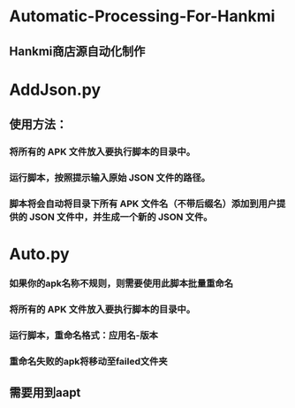 # Automatic-Processing-For-Hankmi
## Hankmi商店源自动化制作
# AddJson.py
## 使用方法：
### 将所有的 APK 文件放入要执行脚本的目录中。
### 运行脚本，按照提示输入原始 JSON 文件的路径。
### 脚本将会自动将目录下所有 APK 文件名（不带后缀名）添加到用户提供的 JSON 文件中，并生成一个新的 JSON 文件。
# Auto.py
### 如果你的apk名称不规则，则需要使用此脚本批量重命名
### 将所有的 APK 文件放入要执行脚本的目录中。
### 运行脚本，重命名格式：应用名-版本
### 重命名失败的apk将移动至failed文件夹
## 需要用到aapt
